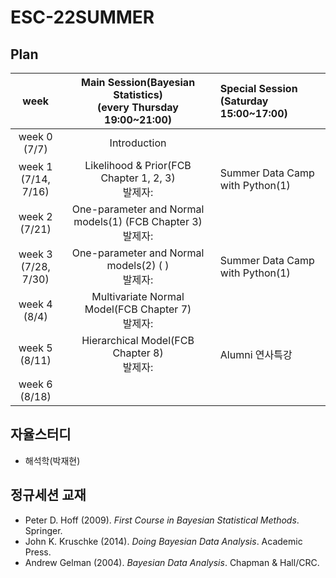 # ESC-22SUMMER

## Plan

|week|Main Session(Bayesian Statistics)<br>(every Thursday 19:00~21:00)| Special Session<br>(Saturday 15:00~17:00)|
|:--:|:--------------------------:|:------------------------|
|week 0<br>(7/7)|Introduction| |
|week 1<br>(7/14, 7/16)|Likelihood & Prior(FCB Chapter 1, 2, 3)<br/>발제자: | Summer Data Camp with Python(1)|
|week 2<br>(7/21)|One-parameter and Normal models(1) (FCB Chapter 3)<br/>발제자: | |
|week 3<br>(7/28, 7/30)|One-parameter and Normal models(2) (    )<br/> 발제자: | Summer Data Camp with Python(1)|
|week 4<br>(8/4)|Multivariate Normal Model(FCB Chapter 7)<br/>발제자: | |
|week 5<br>(8/11)|Hierarchical Model(FCB Chapter 8)<br/>발제자: | Alumni 연사특강|
|week 6<br>(8/18)| | |

## 자율스터디
- 해석학(박재현)

## 정규세션 교재
- Peter D. Hoff (2009). *First Course in Bayesian Statistical Methods*. Springer.
- John K. Kruschke (2014). *Doing Bayesian Data Analysis*. Academic Press.
- Andrew Gelman (2004). *Bayesian Data Analysis*. Chapman & Hall/CRC.
